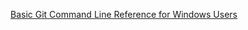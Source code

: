 [Basic Git Command Line Reference for Windows Users](http://www.codeproject.com/Articles/457305/Basic-Git-Command-Line-Reference-for-Windows-Users)
